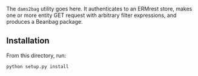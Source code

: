 The `dams2bag` utility goes here. It authenticates to an ERMrest store, makes 
one or more entity GET request with arbitrary filter expressions, and produces
a Beanbag package.

## Installation

From this directory, run:

`python setup.py install`

